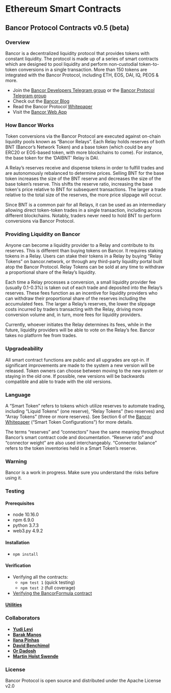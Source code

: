 # Ethereum Smart Contracts

## Bancor Protocol Contracts v0.5 \(beta\)

### Overview

Bancor is a decentralized liquidity protocol that provides tokens with constant liquidity. The protocol is made up of a series of smart contracts which are designed to pool liquidity and perform non-custodial token-to-token conversions in a single transaction. More than 150 tokens are integrated with the Bancor Protocol, including ETH, EOS, DAI, IQ, PEOS & more.

* Join the [Bancor Developers Telegram group](https://t.me/BancorDevelopers) or the [Bancor Protocol Telegram group](https://t.me/bancor)
* Check out the [Bancor Blog](https://blog.bancor.network/) 
* Read the Bancor Protocol [Whitepaper](https://storage.googleapis.com/website-bancor/2018/04/01ba8253-bancor_protocol_whitepaper_en.pdf)
* Visit the [Bancor Web App](https://www.bancor.network/communities/5a780b3a287443a5cdea2477?utm_source=social&utm_medium=github&utm_content=readme)

### How Bancor Works

Token conversions via the Bancor Protocol are executed against on-chain liquidity pools known as “Bancor Relays”. Each Relay holds reserves of both BNT \(Bancor’s Network Token\) and a base token \(which could be any ERC20 or EOS-based token, with more blockchains to come\). For instance, the base token for the ‘DAIBNT’ Relay is DAI.

A Relay’s reserves receive and dispense tokens in order to fulfill trades and are autonomously rebalanced to determine prices. Selling BNT for the base token increases the size of the BNT reserve and decreases the size of the base token’s reserve. This shifts the reserve ratio, increasing the base token's price relative to BNT for subsequent transactions. The larger a trade relative to the total size of the reserves, the more price slippage will occur.

Since BNT is a common pair for all Relays, it can be used as an intermediary allowing direct token-token trades in a single transaction, including across different blockchains. Notably, traders never need to hold BNT to perform conversions via Bancor Protocol.

### Providing Liquidity on Bancor

Anyone can become a liquidity provider to a Relay and contribute to its reserves. This is different than buying tokens on Bancor. It requires staking tokens in a Relay. Users can stake their tokens in a Relay by buying “Relay Tokens” on bancor.network, or through any third-party liquidity portal built atop the Bancor Protocol. Relay Tokens can be sold at any time to withdraw a proportional share of the Relay’s liquidity.

Each time a Relay processes a conversion, a small liquidity provider fee \(usually 0.1-0.3%\) is taken out of each trade and deposited into the Relay’s reserves. These fees function as an incentive for liquidity providers who can withdraw their proportional share of the reserves including the accumulated fees. The larger a Relay’s reserves, the lower the slippage costs incurred by traders transacting with the Relay, driving more conversion volume and, in turn, more fees for liquidity providers.

Currently, whoever initiates the Relay determines its fees, while in the future, liquidity providers will be able to vote on the Relay’s fee. Bancor takes no platform fee from trades.

### Upgradeability

All smart contract functions are public and all upgrades are opt-in. If significant improvements are made to the system a new version will be released. Token owners can choose between moving to the new system or staying in the old one. If possible, new versions will be backwards compatible and able to trade with the old versions.

### Language

A “Smart Token” refers to tokens which utilize reserves to automate trading, including “Liquid Tokens” \(one reserve\), “Relay Tokens” \(two reserves\) and “Array Tokens” \(three or more reserves\). See Section 6 of the [Bancor Whitepaper](https://storage.googleapis.com/website-bancor/2018/04/01ba8253-bancor_protocol_whitepaper_en.pdf) \(“Smart Token Configurations”\) for more details.

The terms “reserves” and “connectors” have the same meaning throughout Bancor’s smart contract code and documentation. “Reserve ratio” and “connector weight” are also used interchangeably. “Connector balance” refers to the token inventories held in a Smart Token’s reserve.

### Warning

Bancor is a work in progress. Make sure you understand the risks before using it.

### Testing

#### Prerequisites

* node 10.16.0
* npm 6.9.0
* python 3.7.3
* web3.py 4.9.2

#### Installation

* `npm install`

#### Verification

* Verifying all the contracts:
  * `npm test 1` \(quick testing\)
  * `npm test 2` \(full coverage\)
* [Verifying the BancorFormula contract](https://github.com/bancorprotocol/docs/tree/f7d8674b07a66c41ec4358871b6f07b1e302b56e/api-reference/ethereum-smart-contracts/solidity/python/README.md)

#### [Utilities](https://github.com/bancorprotocol/docs/tree/f7d8674b07a66c41ec4358871b6f07b1e302b56e/api-reference/ethereum-smart-contracts/solidity/utils/README.md)

### Collaborators

* [**Yudi Levi**](https://github.com/yudilevi)
* [**Barak Manos**](https://github.com/barakman)
* [**Ilana Pinhas**](https://github.com/ilanapi)
* [**David Benchimol**](https://github.com/davidbancor)
* [**Or Dadosh**](https://github.com/ordd)
* [**Martin Holst Swende**](https://github.com/holiman)

### License

Bancor Protocol is open source and distributed under the Apache License v2.0

